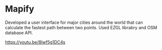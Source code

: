 # Mapify

Developed a user interface for major cities around the world that can calculate the fastest path between two points. Used EZGL librabry and OSM database API.

https://youtu.be/8lwf5g1DC4s
